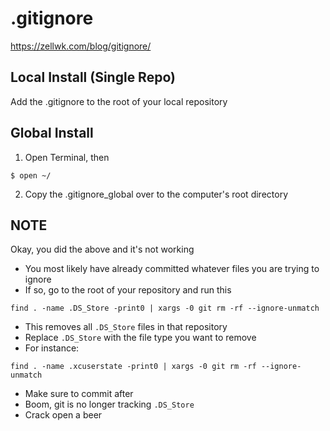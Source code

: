 # .gitignore
https://zellwk.com/blog/gitignore/
## Local Install (Single Repo)
Add the .gitignore to the root of your local repository

## Global Install

1) Open Terminal, then
```
$ open ~/
```
2) Copy the .gitignore_global over to the computer's root directory

## NOTE
Okay, you did the above and it's not working
* You most likely have already committed whatever files you are trying to ignore
* If so, go to the root of your repository and run this
```
find . -name .DS_Store -print0 | xargs -0 git rm -rf --ignore-unmatch
```
* This removes all `.DS_Store` files in that repository
* Replace `.DS_Store` with the file type you want to remove
* For instance:
```
find . -name .xcuserstate -print0 | xargs -0 git rm -rf --ignore-unmatch
```
* Make sure to commit after
* Boom, git is no longer tracking `.DS_Store`
* Crack open a beer
